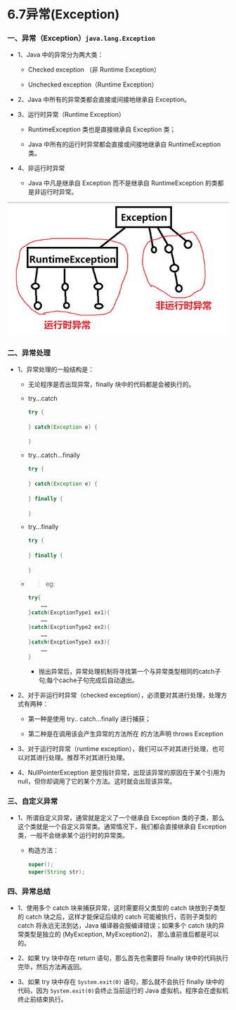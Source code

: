 # 6.7异常(Exception)

### 一、异常（Exception）`java.lang.Exception`

* 1、Java 中的异常分为两大类： 

  *  Checked exception （非 Runtime Exception） 

  *  Unchecked exception（Runtime Exception） 

* 2、Java 中所有的异常类都会直接或间接地继承自 Exception。 

* 3、运行时异常（Runtime Exception）

  *  RuntimeException 类也是直接继承自 Exception 类；
  
  * Java 中所有的运行时异常都会直接或间接地继承自 RuntimeException 类。 

* 4、非运行时异常

  *  Java 中凡是继承自 Exception 而不是继承自 RuntimeException 的类都是非运行时异常。
  
  
![](resources/Exception.png)

### 二、异常处理

* 1、异常处理的一般结构是： 

  * 无论程序是否出现异常，finally 块中的代码都是会被执行的。 

  * try...catch
    ```java
    try { 

    } catch(Exception e) { 

    }
    ```
    
  * try...catch...finally
    ```java
    try { 

    } catch(Exception e) { 

    } finally { 

    }
    ```
  
  * try...finally
    ```java
    try { 

    } finally { 

    }
    ```
  * >eg:
    ```java
    try{
        ……
    }catch(ExcptionType1 ex1){
        ……
    }catch(ExcptionType2 ex2){
        ……
    }catch(ExcptionType3 ex3){
        ……
    }
    ```
     * 抛出异常后，异常处理机制将寻找第一个与异常类型相同的catch子句;每个cache子句完成后自动退出。

* 2、对于非运行时异常（checked exception），必须要对其进行处理，处理方式有两种： 

   * 第一种是使用 try.. catch…finally 进行捕获；

   * 第二种是在调用该会产生异常的方法所在 的方法声明 throws Exception     

* 3、对于运行时异常（runtime exception），我们可以不对其进行处理，也可以对其进行处理。推荐不对其进行处理。 

* 4、NullPointerException 是空指针异常，出现该异常的原因在于某个引用为 null，但你却调用了它的某个方法。这时就会出现该异常。 

### 三、自定义异常

* 1、所谓自定义异常，通常就是定义了一个继承自 Exception 类的子类，那么这个类就是一个自定义异常类。通常情况下，我们都会直接继承自 Exception 类，一般不会继承某个运行时的异常类。 

   * 构造方法：
     ```java
     super();
     super(String str);
     ```

### 四、异常总结

* 1、使用多个 catch 块来捕获异常，这时需要将父类型的 catch 块放到子类型的 catch 块之后，这样才能保证后续的 catch 可能被执行，否则子类型的 catch 将永远无法到达，Java 编译器会报编译错误；如果多个 catch 块的异常类型是独立的 (MyException, MyException2)， 那么谁前谁后都是可以的。 

* 2、如果 try 块中存在 return 语句，那么首先也需要将 finally 块中的代码执行完毕，然后方法再返回。 

* 3、如果 try 块中存在 `System.exit(0)` 语句，那么就不会执行 finally 块中的代码，因为 `System.exit(0)`会终止当前运行的 Java 虚拟机，程序会在虚拟机终止前结束执行。
































